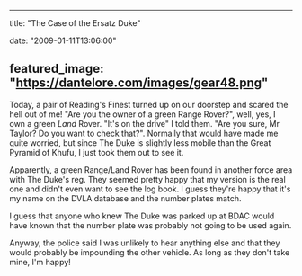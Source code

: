 
---
title: "The Case of the Ersatz Duke"

date: "2009-01-11T13:06:00"

featured_image: "https://dantelore.com/images/gear48.png"
---


Today, a pair of Reading's Finest turned up on our doorstep and scared the hell out of me!  "Are you the owner of a green Range Rover?", well, yes, I own a green <span style="font-style: italic;">Land</span> Rover.  "It's on the drive" I told them.  "Are you sure, Mr Taylor?  Do you want to check that?".  Normally that would have made me quite worried, but since The Duke is slightly less mobile than the Great Pyramid of Khufu, I just took them out to see it.

Apparently, a green Range/Land Rover has been found in another force area with The Duke's reg.  They seemed pretty happy that my version is the real one and didn't even want to see the log book.  I guess they're happy that it's my name on the DVLA database and the number plates match.

I guess that anyone who knew The Duke was parked up at BDAC would have known that the number plate was probably not going to be used again.

Anyway, the police said I was unlikely to hear anything else and that they would probably be impounding the other vehicle.  As long as they don't take mine, I'm happy!